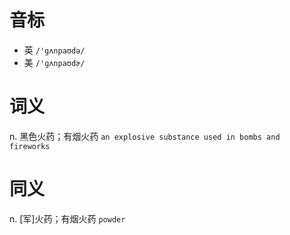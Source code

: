# 音标

- 英 `/'gʌnpaʊdə/`
- 美 `/'ɡʌnpaʊdɚ/`

# 词义

n. 黑色火药；有烟火药
`an explosive substance used in bombs and  fireworks `

# 同义

n. [军]火药；有烟火药
`powder`

